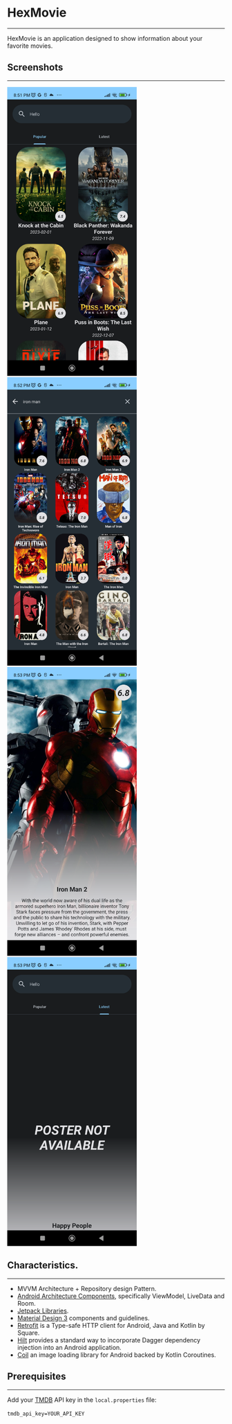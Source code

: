 # HexMovie

---

HexMovie is an application designed to show information about your favorite movies.

## Screenshots

---

<img src="image\1.png" alt="Home" width="300" >
<img src="image\2.png" alt="Home" width="300" >
<img src="image\3.png" alt="Home" width="300" >
<img src="image\4.png" alt="Home" width="300" >

## Characteristics.

---

- MVVM Architecture + Repository design Pattern.
- [Android Architecture Components](https://developer.android.com/topic/libraries/architecture/), specifically ViewModel, LiveData and Room.
- [Jetpack Libraries](https://developer.android.com/jetpack?hl=es-419).
- [Material Design 3](https://m3.material.io/) components and guidelines.
- [Retrofit](https://square.github.io/retrofit/) is a Type-safe HTTP client for Android, Java and Kotlin by Square.
- [Hilt](https://dagger.dev/hilt/) provides a standard way to incorporate Dagger dependency injection into an Android application.
- [Coil](https://coil-kt.github.io/coil/) an image loading library for Android backed by Kotlin Coroutines.


## Prerequisites

---

Add your [TMDB](https://www.themoviedb.org/) API key in the `local.properties` file:

`tmdb_api_key=YOUR_API_KEY`